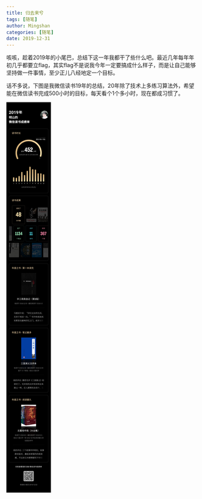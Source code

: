 ```yaml
---
title: 归去来兮
tags: [随笔]
author: Mingshan
categories: [随笔]
date: 2019-12-31
---
```


咳咳，趁着2019年的小尾巴，总结下这一年我都干了些什么吧。最近几年每年年初几乎都要立flag，其实flag不是说我今年一定要搞成什么样子，而是让自己能够坚持做一件事情，至少正儿八经地定一个目标。

<!-- more -->

话不多说，下图是我微信读书19年的总结，20年除了技术上多练习算法外，希望能在微信读书完成500小时的目标，每天看个1个多小时，现在都成习惯了。


![image](https://github.com/mstao/static/blob/master/images/weread_2019.jpg?raw=true)
